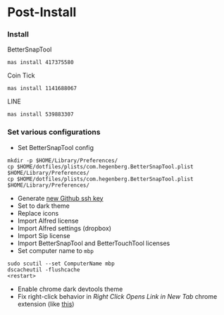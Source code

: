 # Post-Install
### Install
BetterSnapTool
```
mas install 417375580
```

Coin Tick
```
mas install 1141688067
```

LINE
```
mas install 539883307
```

### Set various configurations

* Set BetterSnapTool config
```
mkdir -p $HOME/Library/Preferences/
cp $HOME/dotfiles/plists/com.hegenberg.BetterSnapTool.plist $HOME/Library/Preferences/
cp $HOME/dotfiles/plists/com.hegenberg.BetterSnapTool.plist $HOME/Library/Preferences/
```

* Generate [new Github ssh key](https://help.github.com/articles/connecting-to-github-with-ssh/)
* Set to dark theme
* Replace icons
* Import Alfred license
* Import Alfred settings (dropbox)
* Import Sip license
* Import BetterSnapTool and BetterTouchTool licenses
* Set computer name to `mbp`
```
sudo scutil --set ComputerName mbp
dscacheutil -flushcache
<restart>
```
* Enable chrome dark devtools theme
* Fix right-click behavior in *Right Click Opens Link in New Tab* chrome extension (like [this](http://i.imgur.com/uP959Mx.png))
